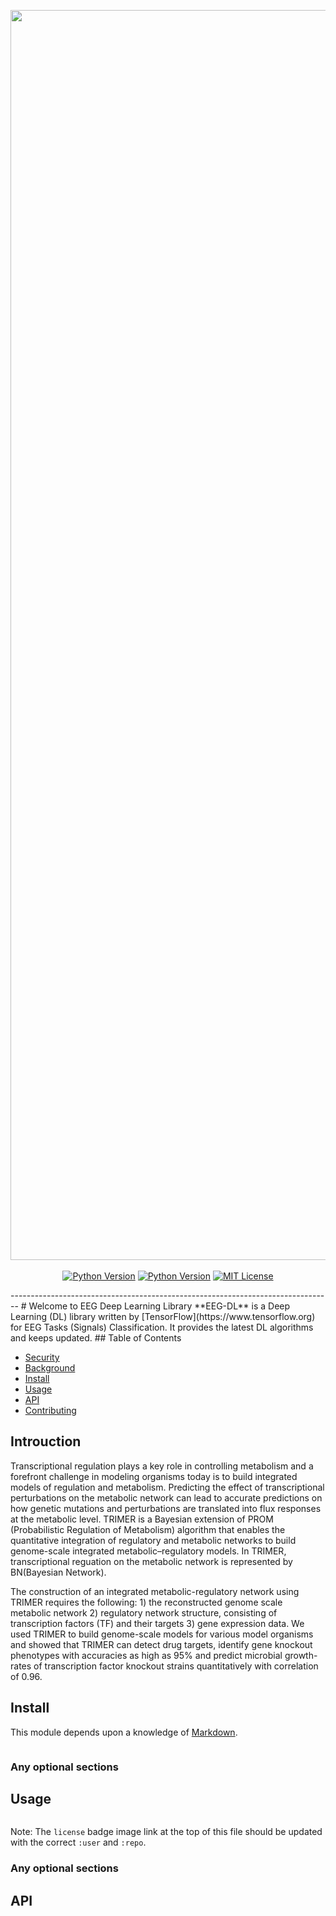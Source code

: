 <p align="center">
  <a href="https://github.com/niupuhua1234/TRIMER"> <img width="2000px" src="https://github.com/niupuhua1234/TRIMER/blob/main/logo.png"></a> 
  <br />
  <br />
  <a href="https://www.mathworks.com/"><img alt="Python Version" src="https://img.shields.io/badge/MATLAB-%3E2016-brightgreen" /></a>
  <a href="https://www.mathworks.com/"><img alt="Python Version" src="https://img.shields.io/badge/R%20version-%3E3.0-orange" /></a>
  <a href="https://github.com//niupuhua1234/TRIMER/blob/main/LICENSE"><img alt="MIT License" src="https://img.shields.io/badge/license-MIT-blue.svg" /></a>
</p>
--------------------------------------------------------------------------------
# Welcome to EEG Deep Learning Library
**EEG-DL** is a Deep Learning (DL) library written by [TensorFlow](https://www.tensorflow.org) for EEG Tasks (Signals) Classification. It provides the latest DL algorithms and keeps updated. 
## Table of Contents

- [Security](#security)
- [Background](#background)
- [Install](#install)
- [Usage](#usage)
- [API](#api)
- [Contributing](#contributing)

## Introuction
Transcriptional regulation plays a key role in controlling metabolism and a forefront challenge in modeling organisms today is to build integrated models of regulation and metabolism. Predicting the effect of transcriptional perturbations on the metabolic network can lead to accurate predictions on how genetic mutations and perturbations are translated into flux responses at the metabolic level. TRIMER is a Bayesian extension of PROM (Probabilistic Regulation of Metabolism) algorithm that enables the quantitative integration of regulatory and metabolic networks to build genome-scale integrated metabolic–regulatory models. In TRIMER, transcriptional reguation on the metabolic network is represented by BN(Bayesian Network).

The construction of an integrated metabolic-regulatory network using TRIMER requires the following: 1) the reconstructed genome scale metabolic network 2) regulatory network structure, consisting of transcription factors (TF) and their targets 3) gene expression data.  We used TRIMER to build genome-scale models for various model organisms and showed that TRIMER can detect drug targets, identify gene knockout phenotypes with accuracies as high as 95% and predict microbial growth-rates of transcription factor knockout strains quantitatively with correlation of 0.96.

## Install

This module depends upon a knowledge of [Markdown]().

```
```

### Any optional sections

## Usage

```
```

Note: The `license` badge image link at the top of this file should be updated with the correct `:user` and `:repo`.

### Any optional sections

## API

